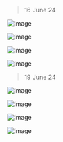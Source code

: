 >16 June 24

![image](https://github.com/lcaohoanq/Linux-Issues/assets/136492579/3dd94e2c-083b-4a9c-a43a-d8ed7b821f96)

![image](https://github.com/lcaohoanq/Linux-Issues/assets/136492579/fe0f6be2-ff6a-4f4a-98e7-a65325ad7a01)

![image](https://github.com/lcaohoanq/Linux-Issues/assets/136492579/649bce98-7db7-40d5-9fcf-f0bb42cb2232)

![image](https://github.com/lcaohoanq/Linux-Issues/assets/136492579/4896b177-698d-4a62-8e28-3ed495d7cb60)

> 19 June 24

![image](https://github.com/lcaohoanq/Linux-Issues/assets/136492579/cb5aa0a9-abf3-4dea-95df-6e7037ec1596)

![image](https://github.com/lcaohoanq/Linux-Issues/assets/136492579/315964e1-224d-44ab-b6fa-ec9d9e558b7d)

![image](https://github.com/lcaohoanq/Linux-Issues/assets/136492579/ad81ec97-00df-4c6f-93f1-c9b1b95a4e2f)

![image](https://github.com/lcaohoanq/Linux-Issues/assets/136492579/effb83e7-a0f2-4381-b32e-030cb707c92c)
